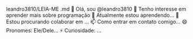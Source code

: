 leandro3810/LEIA-ME .md
👋 Olá, sou @leandro3810
👀 Tenho interesse em aprender mais sobre programação
🌱 Atualmente estou aprendendo...
💞️ Estou procurando colaborar em ...
📫 Como entrar em contato comigo...
😄 Pronomes: Ele/Dele...
⚡ Curiosidade: ...

